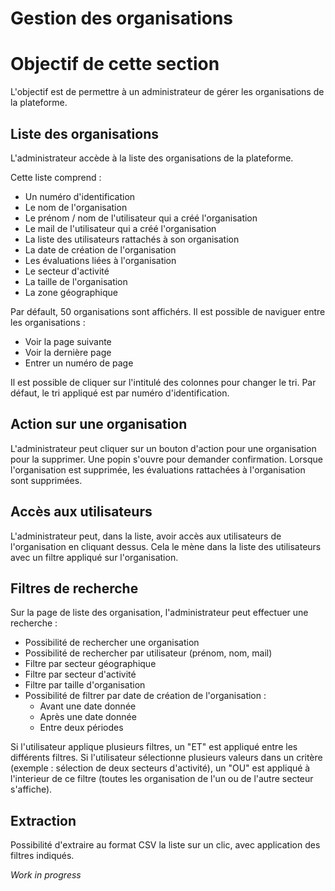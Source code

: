 # Gestion des organisations

# Objectif de cette section

L'objectif est de permettre à un administrateur de gérer les organisations de la plateforme.

## Liste des organisations

L'administrateur accède à la liste des organisations de la plateforme.

Cette liste comprend :
- Un numéro d'identification
- Le nom de l'organisation
- Le prénom / nom de l'utilisateur qui a créé l'organisation
- Le mail de l'utilisateur qui a créé l'organisation
- La liste des utilisateurs rattachés à son organisation
- La date de création de l'organisation
- Les évaluations liées à l'organisation
- Le secteur d'activité
- La taille de l'organisation
- La zone géographique

Par défault, 50 organisations sont affichérs.
Il est possible de naviguer entre les organisations :

- Voir la page suivante
- Voir la dernière page
- Entrer un numéro de page

Il est possible de cliquer sur l'intitulé des colonnes pour changer le tri.
Par défaut, le tri appliqué est par numéro d'identification.

## Action sur une organisation

L'administrateur peut cliquer sur un bouton d'action pour une organisation pour la supprimer. Une popin s'ouvre pour demander confirmation.
Lorsque l'organisation est supprimée, les évaluations rattachées à l'organisation sont supprimées.

## Accès aux utilisateurs

L'administrateur peut, dans la liste, avoir accès aux utilisateurs de l'organisation en cliquant dessus. Cela le mène dans la liste des utilisateurs avec un filtre appliqué sur l'organisation.

## Filtres de recherche

Sur la page de liste des organisation, l'administrateur peut effectuer une recherche :

- Possibilité de rechercher une organisation
- Possibilité de rechercher par utilisateur (prénom, nom, mail)
- Filtre par secteur géographique
- Filtre par secteur d'activité
- Filtre par taille d'organisation
- Possibilité de filtrer par date de création de l'organisation :
  - Avant une date donnée
  - Après une date donnée
  - Entre deux périodes

Si l'utilisateur applique plusieurs filtres, un "ET" est appliqué entre les différents filtres.
Si l'utilisateur sélectionne plusieurs valeurs dans un critère (exemple : sélection de deux secteurs d'activité), un "OU" est appliqué à l'interieur de ce filtre (toutes les organisation de l'un ou de l'autre secteur s'affiche).

## Extraction

Possibilité d'extraire au format CSV la liste sur un clic, avec application des filtres indiqués.

_Work in progress_
